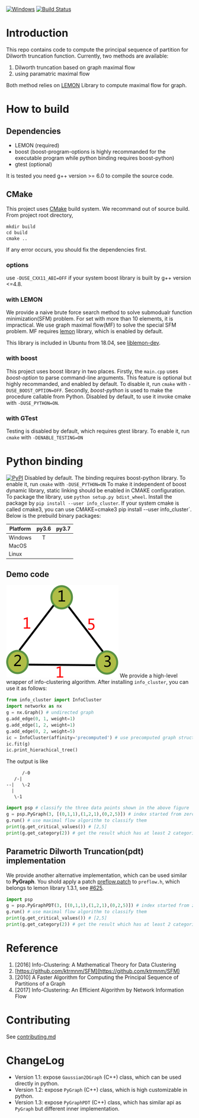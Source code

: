 [![Windows](https://ci.appveyor.com/api/projects/status/github/zhaofeng-shu33/principal_sequence_of_partition?branch=master&svg=true)](https://ci.appveyor.com/project/zhaofeng-shu33/principal-sequence-of-partition)
[![Build Status](https://api.travis-ci.com/zhaofeng-shu33/principal_sequence_of_partition.svg?branch=master)](https://travis-ci.com/zhaofeng-shu33/principal_sequence_of_partition/)
# Introduction
This repo contains code to compute the principal sequence of partition for Dilworth truncation function.
Currently, two methods are available:

1. Dilworth truncation based on graph maximal flow
2. using paramatric maximal flow

Both method relies on [LEMON](https://lemon.cs.elte.hu/trac/lemon) Library to compute maximal flow for graph.

# How to build

## Dependencies

* LEMON (required)
* boost (boost-program-options is highly recommanded for the executable program while python binding requires boost-python)
* gtest (optional)

<!--
We provide a way to compile without any dependencies (you can get an executable). But this method uses brute force search and has limited command line argument
parsing capacity. To quickly try this way, invoke cmake with `-DUSE_LEMON=OFF -DUSE_BOOST_OPTION=OFF`.
You can use your operating system package manager to install the above dependencies.
-->

It is tested you need g++ version >= 6.0 to compile the source code.

## CMake
This project uses [CMake](https://cmake.org) build system. We recommand out of source build. From project root directory,
```shell
mkdir build
cd build
cmake ..
```
If any error occurs, you should fix the dependencies first.

### options
use `-DUSE_CXX11_ABI=OFF` if your system boost library is built by g++ version <=4.8.

### with LEMON
We provide a naive brute force search method to solve submodualr function minimization(SFM) problem. For set with more than 10 elements, it is impractical. We use graph maximal flow(MF) to solve the special SFM problem. MF requires [lemon](https://lemon.cs.elte.hu/trac/lemon) library, which is enabled by default.

This library is included in Ubuntu from 18.04, see [liblemon-dev](https://packages.ubuntu.com/bionic/liblemon-dev).

### with boost
This project uses boost library in two places. Firstly, the `main.cpp` uses *boost-option* to parse command-line arguments. This feature is optional but highly recommanded, and enabled by default. To disable it, run `cmake` with `-DUSE_BOOST_OPTION=OFF`. Secondly, *boost-python* is used to make the procedure callable from Python.
Disabled by default, to use it invoke cmake with `-DUSE_PYTHON=ON`.

### with GTest
Testing is disabled by default, which requires gtest library. To enable it, run `cmake` with `-DENABLE_TESTING=ON`


# Python binding
[![PyPI](https://img.shields.io/pypi/v/info_cluster.svg)](https://pypi.org/project/info_cluster)
Disabled by default. The binding requires boost-python library. To enable it, run `cmake` with `-DUSE_PYTHON=ON`
To make it independent of boost dynamic library, static linking should be enabled in CMAKE configuration.
To package the library, use `python setup.py bdist_wheel`.
Install the package by `pip install --user info_cluster`. If your system cmake is called cmake3, you can use
CMAKE=cmake3 pip install --user info_cluster`.
Below is the prebuild
binary packages:

| Platform | py3.6 | py3.7 |
| -------- | :---: | :---: |
| Windows  |   T   |       |
| MacOS    |       |       |
| Linux    |       |       |

## Demo code
![](example.png)
We provide a high-level wrapper of info-clustering algorithm. 
After installing `info_cluster`, you can use it as follows:
```Python
from info_cluster import InfoCluster
import networkx as nx
g = nx.Graph() # undirected graph
g.add_edge(0, 1, weight=1)
g.add_edge(1, 2, weight=1)
g.add_edge(0, 2, weight=5)
ic = InfoCluster(affinity='precomputed') # use precomputed graph structure
ic.fit(g)
ic.print_hierachical_tree()
```
The output is like
```shell
      /-0
   /-|
--|   \-2
  |
   \-1
```
```Python
import psp # classify the three data points shown in the above figure
g = psp.PyGraph(3, [(0,1,1),(1,2,1),(0,2,5)]) # index started from zero, similarity is 5 for vertex 0 and 2
g.run() # use maximal flow algorithm to classify them
print(g.get_critical_values()) # [2,5]
print(g.get_category(2)) # get the result which has at least 2 categories, which is [1,0,1]
```    

## Parametric Dilworth Truncation(pdt) implementation
We provide another alternative implementation, which can be used similar to **PyGraph**.
You shold apply a patch [preflow.patch](./preflow.patch) to `preflow.h`, which belongs to lemon library 1.3.1, see
[#625](https://lemon.cs.elte.hu/trac/lemon/ticket/625).

```Python
import psp
g = psp.PyGraphPDT(3, [(0,1,1),(1,2,1),(0,2,5)]) # index started from zero, similarity is 5 for vertex 0 and 2
g.run() # use maximal flow algorithm to classify them
print(g.get_critical_values()) # [2,5]
print(g.get_category(2)) # get the result which has at least 2 categories, which is [0,1,0]
```  

# Reference
1. [2016] Info-Clustering: A Mathematical Theory for Data Clustering
1. [https://github.com/ktrmnm/SFM](https://github.com/ktrmnm/SFM)
1. [2010] A Faster Algorithm for Computing the Principal Sequence of Partitions of a Graph
1. [2017] Info-Clustering: An Efficient Algorithm by Network Information Flow

# Contributing
See [contributing.md](./contributing.md)

# ChangeLog
* Version 1.1: expose `Gaussian2DGraph` (C++) class, which can be used directly in python.
* Version 1.2: expose `PyGraph` (C++) class, which is high customizable in python.
* Version 1.3: expose `PyGraphPDT` (C++) class, which has similar api as `PyGraph` but different inner implementation.